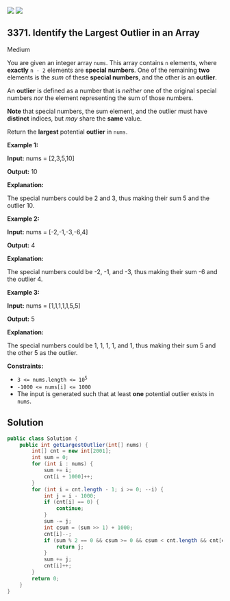 [![](https://img.shields.io/github/stars/javadev/LeetCode-in-Java?label=Stars&style=flat-square)](https://github.com/javadev/LeetCode-in-Java)
[![](https://img.shields.io/github/forks/javadev/LeetCode-in-Java?label=Fork%20me%20on%20GitHub%20&style=flat-square)](https://github.com/javadev/LeetCode-in-Java/fork)

## 3371\. Identify the Largest Outlier in an Array

Medium

You are given an integer array `nums`. This array contains `n` elements, where **exactly** `n - 2` elements are **special** **numbers**. One of the remaining **two** elements is the _sum_ of these **special numbers**, and the other is an **outlier**.

An **outlier** is defined as a number that is _neither_ one of the original special numbers _nor_ the element representing the sum of those numbers.

**Note** that special numbers, the sum element, and the outlier must have **distinct** indices, but _may_ share the **same** value.

Return the **largest** potential **outlier** in `nums`.

**Example 1:**

**Input:** nums = [2,3,5,10]

**Output:** 10

**Explanation:**

The special numbers could be 2 and 3, thus making their sum 5 and the outlier 10.

**Example 2:**

**Input:** nums = [-2,-1,-3,-6,4]

**Output:** 4

**Explanation:**

The special numbers could be -2, -1, and -3, thus making their sum -6 and the outlier 4.

**Example 3:**

**Input:** nums = [1,1,1,1,1,5,5]

**Output:** 5

**Explanation:**

The special numbers could be 1, 1, 1, 1, and 1, thus making their sum 5 and the other 5 as the outlier.

**Constraints:**

*   <code>3 <= nums.length <= 10<sup>5</sup></code>
*   `-1000 <= nums[i] <= 1000`
*   The input is generated such that at least **one** potential outlier exists in `nums`.

## Solution

```java
public class Solution {
    public int getLargestOutlier(int[] nums) {
        int[] cnt = new int[2001];
        int sum = 0;
        for (int i : nums) {
            sum += i;
            cnt[i + 1000]++;
        }
        for (int i = cnt.length - 1; i >= 0; --i) {
            int j = i - 1000;
            if (cnt[i] == 0) {
                continue;
            }
            sum -= j;
            int csum = (sum >> 1) + 1000;
            cnt[i]--;
            if (sum % 2 == 0 && csum >= 0 && csum < cnt.length && cnt[csum] > 0) {
                return j;
            }
            sum += j;
            cnt[i]++;
        }
        return 0;
    }
}
```